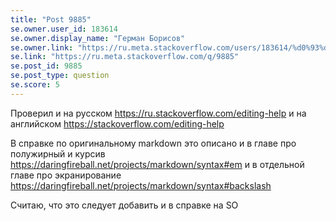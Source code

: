 ```yaml
---
title: "Post 9885"
se.owner.user_id: 183614
se.owner.display_name: "Герман Борисов"
se.owner.link: "https://ru.meta.stackoverflow.com/users/183614/%d0%93%d0%b5%d1%80%d0%bc%d0%b0%d0%bd-%d0%91%d0%be%d1%80%d0%b8%d1%81%d0%be%d0%b2"
se.link: "https://ru.meta.stackoverflow.com/q/9885"
se.post_id: 9885
se.post_type: question
se.score: 5
---
```

<p>Проверил и на русском <a href="https://ru.stackoverflow.com/editing-help">https://ru.stackoverflow.com/editing-help</a> и на английском
<a href="https://stackoverflow.com/editing-help">https://stackoverflow.com/editing-help</a></p>

<p>В справке по оригинальному markdown это описано и в главе про полужирный и курсив <a href="https://daringfireball.net/projects/markdown/syntax#em" rel="nofollow noreferrer">https://daringfireball.net/projects/markdown/syntax#em</a> и в отдельной главе про экранирование <a href="https://daringfireball.net/projects/markdown/syntax#backslash" rel="nofollow noreferrer">https://daringfireball.net/projects/markdown/syntax#backslash</a></p>

<p>Считаю, что это следует добавить и в справке на SO</p>
